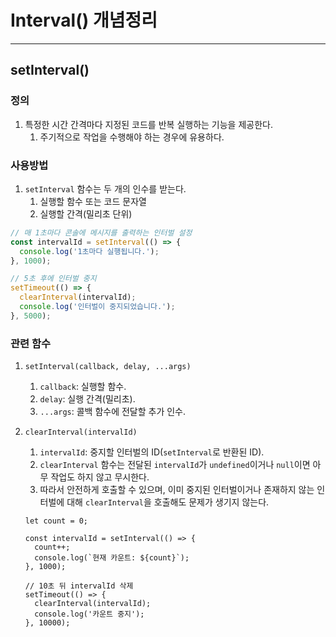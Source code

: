 # Interval() 개념정리 

---

>

## setInterval()

### 정의 

1. 특정한 시간 간격마다 지정된 코드를 반복 실행하는 기능을 제공한다. 
   1. 주기적으로 작업을 수행해야 하는 경우에 유용하다. 

### 사용방법

1. `setInterval` 함수는 두 개의 인수를 받는다. 
   1. 실행할 함수 또는 코드 문자열
   2. 실행할 간격(밀리초 단위)

```js
// 매 1초마다 콘솔에 메시지를 출력하는 인터벌 설정
const intervalId = setInterval(() => {
  console.log('1초마다 실행됩니다.');
}, 1000);

// 5초 후에 인터벌 중지
setTimeout(() => {
  clearInterval(intervalId);
  console.log('인터벌이 중지되었습니다.');
}, 5000);
```

### 관련 함수 

1. `setInterval(callback, delay, ...args)`

   1. `callback`: 실행할 함수.
   2. `delay`: 실행 간격(밀리초).
   3. `...args`: 콜백 함수에 전달할 추가 인수.

2. `clearInterval(intervalId)`

   1. `intervalId`: 중지할 인터벌의 ID(`setInterval`로 반환된 ID).
   1. `clearInterval` 함수는 전달된 `intervalId`가 `undefined`이거나 `null`이면 아무 작업도 하지 않고 무시한다. 
   1. 따라서 안전하게 호출할 수 있으며, 이미 중지된 인터벌이거나 존재하지 않는 인터벌에 대해 `clearInterval`을 호출해도 문제가 생기지 않는다.
   
   ```JS
   let count = 0;
   
   const intervalId = setInterval(() => {
     count++;
     console.log(`현재 카운트: ${count}`);
   }, 1000);
   
   // 10초 뒤 intervalId 삭제 
   setTimeout(() => {
     clearInterval(intervalId);
     console.log('카운트 중지');
   }, 10000);
   ```
   
   